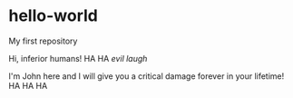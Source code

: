 # hello-world
My first repository

Hi, inferior humans! HA HA *evil laugh*

I'm John here and I will give you a critical damage forever in your lifetime! HA HA HA
